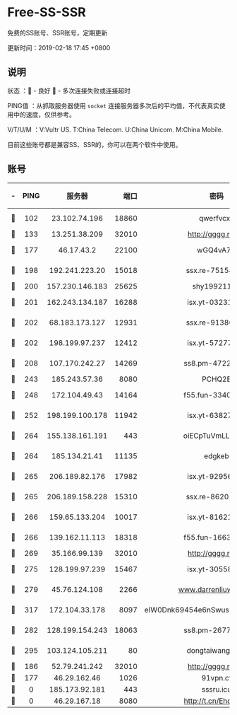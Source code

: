 # Free-SS-SSR

免费的SS账号、SSR账号，定期更新

更新时间：2019-02-18 17:45 +0800

## 说明

状态     ：🙂 - 良好 🙁 - 多次连接失败或连接超时

PING值   ：从抓取服务器使用 `socket` 连接服务器多次后的平均值，不代表真实使用中的速度，仅供参考。

V/T/U/M  ：V:Vultr US. T:China Telecom. U:China Unicom. M:China Mobile.

目前这些账号都是兼容SS、SSR的，你可以在两个软件中使用。

## 账号

|-|PING|服务器|端口|密码|加密方式|区域|V/T/U/M|
|:----:|:----:|:-----:|-----:|:----:|:----:|:----:|:----:|
|🙂|102|23.102.74.196|18860|qwerfvcxz|aes-256-gcm|JP|9↑/9↑/8↑/9↑|
|🙂|133|13.251.38.209|32010|http://gggg.rocks|chacha20|SG|9↑/9↑/9↑/10↑|
|🙂|177|46.17.43.2|22100|wGQ4vA7D|aes-256-gcm|RU|5↑/10↑/10↑/10↑|
|🙂|198|192.241.223.20|15018|ssx.re-75154549|aes-256-cfb|US|10↑/10↑/10↑/10↑|
|🙂|200|157.230.146.183|25625|shy19921124|rc4-md5|US|10↑/10↑/10↑/10↑|
|🙂|201|162.243.134.187|16288|isx.yt-03231307|aes-256-cfb|US|7↑/10↑/10↑/10↑|
|🙂|202|68.183.173.127|12931|ssx.re-91380385|aes-256-cfb|US|10↑/10↑/10↑/10↑|
|🙂|202|198.199.97.237|12412|isx.yt-57277437|aes-256-cfb|US|10↑/10↑/10↑/10↑|
|🙂|208|107.170.242.27|14269|ss8.pm-47220788|aes-256-cfb|US|10↑/10↑/10↑/10↑|
|🙂|243|185.243.57.36|8080|PCHQ2E|rc4-md5|US|9↑/9↑/9↑/9↑|
|🙂|248|172.104.49.43|14164|f55.fun-33406567|aes-256-cfb|SG|10↑/10↑/10↑/10↑|
|🙂|252|198.199.100.178|11942|isx.yt-63827484|aes-256-cfb|US|10↑/10↑/10↑/10↑|
|🙂|264|155.138.161.191|443|oiECpTuVmLLxk4Ts|aes-256-cfb|US|6↑/10↑/10↑/10↑|
|🙂|264|185.134.21.41|11135|edgkeb|aes-256-cfb|GB|10↑/10↑/10↑/10↑|
|🙂|265|206.189.82.176|17982|isx.yt-92956496|aes-256-cfb|SG|10↑/10↑/10↑/10↑|
|🙂|265|206.189.158.228|15310|ssx.re-86201886|aes-256-cfb|SG|10↑/10↑/10↑/10↑|
|🙂|266|159.65.133.204|10017|isx.yt-81621873|aes-256-cfb|SG|10↑/10↑/10↑/10↑|
|🙂|266|139.162.11.113|18318|f55.fun-16631582|aes-256-cfb|SG|10↑/10↑/9↑/10↑|
|🙂|269|35.166.99.139|32010|http://gggg.rocks|chacha20|US|9↑/8↑/8↑/8↑|
|🙂|275|128.199.97.239|15467|isx.yt-30558820|aes-256-cfb|SG|10↑/10↑/10↑/10↑|
|🙂|279|45.76.124.108|2266|www.darrenliuwei.com|aes-256-cfb|AU|10↑/10↑/9↑/10↑|
|🙂|317|172.104.33.178|8097|eIW0Dnk69454e6nSwuspv9DmS201tQ0D|aes-256-cfb|SG|10↑/10↑/10↑/10↑|
|🙂|282|128.199.154.243|18063|ss8.pm-26776960|aes-256-cfb|SG|10↑/10↑/10↑/10↑|
|🙂|295|103.124.105.211|80|dongtaiwang.com|aes-256-cfb|US|8↑/10↑/10↑/10↑|
|🙂|186|52.79.241.242|32010|http://gggg.rocks|chacha20|KR|10↑/9↑/9↑/9↑|
|🙁|177|46.29.162.46|1026|91vpn.cf|rc4-md5|RU|8↓/9↑/10↑/10↑|
|🙁|0|185.173.92.181|443|sssru.icu|rc4-md5|RU|10↑/8↑/9↑/10↑|
|🙁|0|46.29.167.18|8080|http://t.cn/EhdmTxe|rc4-md5|RU|10↑/10↑/10↑/10↑|
